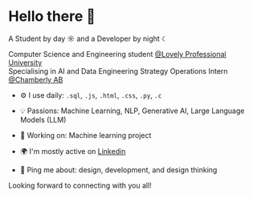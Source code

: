 # Hello there 👋  

A Student by day ☼ and a Developer by night ☾

Computer Science and Engineering student [@Lovely Professional University](https://www.lpu.in/)<br>
Specialising in AI and Data Engineering
Strategy Operations Intern [@Chamberly AB](https://www.linkedin.com/company/chamberlyapp/)

- ⚙️ I use daily: `.sql`, `.js`, `.html`, `.css`, `.py`, `.c`  
- 💡 Passions: Machine Learning, NLP, Generative AI, Large Language Models (LLM)  
- 💅 Working on: Machine learning project

- 🌍 I'm mostly active on [Linkedin]((https://www.linkedin.com/in/yashvi-sharma-150863220/))
- 💬 Ping me about: design, development, and design thinking

Looking forward to connecting with you all!
